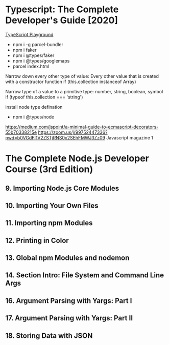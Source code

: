 # Typescript: The Complete Developer's Guide [2020]
[TypeScript Playground](https://www.typescriptlang.org/play)

 * npm i -g parcel-bundler
 * npm i faker
 * npm i @types/faker
 * npm i @types/googlemaps
 * parcel index.html


Narrow down every other type of value: Every other value that is created with a constructor function
 if (this.collection instanceof Array) 

Narrow type of a value to a primitive type: number, string, boolean, symbol
 if (typeof this.collection === 'string')
 
 install node type defination
 * npm i @types/node

 https://medium.com/jspoint/a-minimal-guide-to-ecmascript-decorators-55b70338215e
 https://zoom.us/j/99752447336?pwd=b0VGdFI1V2ZSTjRNS0x2SEhFMWJ3Zz09
 Javascript magazine 1

 # The Complete Node.js Developer Course (3rd Edition)
 ## 9. Importing Node.js Core Modules
 ## 10. Importing Your Own Files
 ## 11. Importing npm Modules
 ## 12. Printing in Color
 ## 13. Global npm Modules and nodemon
 ## 14. Section Intro: File System and Command Line Args
 ## 16. Argument Parsing with Yargs: Part I
 ## 17. Argument Parsing with Yargs: Part II
 ## 18. Storing Data with JSON